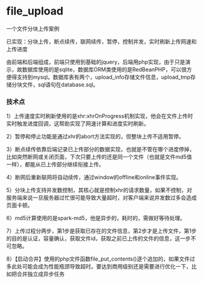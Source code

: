 # file_upload
一个文件分块上传案例

已实现：分块上传，断点续传，联网续传，暂停，控制并发，实时刷新上传网速和上传进度

由前端和后端组成，前端只使用到基础的jquery，后端用php实现，由于只是演示，故数据库使用的是sqlite，数据库ORM类使用的是RedBeanPHP，可以很方便得支持到mysql。数据库表有两个，upload_info存储文件信息，upload_tmp存储分块文件，sql语句在database.sql。

### 技术点

1）上传速度实时刷新使用的是xhr:xhrOnProgress机制实现，他会在文件上传时实时触发进度回调，这帮助实现了网速计算和进度实时刷新。

2）暂停和停止功能是通过xhr的abort方法实现的，但整块上传不适用暂停。

3）断点续传依靠后端记录已上传部分的数据实现，也就是不管在哪个进度停掉，比如突然断网或关闭页面，下次只要上传的还是同一个文件（也就是文件md5值一样），都能从已上传部分继续衔接上传。

4）断网后重新联网将自动续传，通过window的offline和online事件实现。

5）分块上传支持并发数控制，其核心就是控制xhr的请求数量，如果不控制，对服务端来说一旦服务器过忙很可能导致大量超时，对客户端来说并发数过多会造成页面卡顿。

6）md5计算使用的是spark-md5，他是异步的，耗时的，需做好等待处理。

7）上传过程分两步，第1步是获取已存在的文件信息，第2步才是上传文件，第1步的目的是认证，容量确认，获取文件id，获取之前已上传的文件的信息，这一步不可忽略。

8）【启动合并】使用的php文件函数file_put_contents()逐个追加的，如果文件过多此处可能会成为性能瓶颈导致超时。要达到商用级别还是需要进行优化一下，比如把合并独立成异步任务


